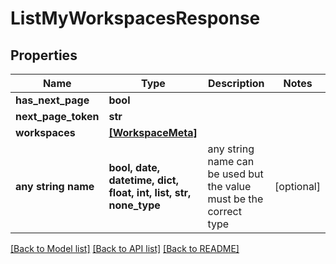 # ListMyWorkspacesResponse


## Properties
Name | Type | Description | Notes
------------ | ------------- | ------------- | -------------
**has_next_page** | **bool** |  | 
**next_page_token** | **str** |  | 
**workspaces** | [**[WorkspaceMeta]**](WorkspaceMeta.md) |  | 
**any string name** | **bool, date, datetime, dict, float, int, list, str, none_type** | any string name can be used but the value must be the correct type | [optional]

[[Back to Model list]](../README.md#documentation-for-models) [[Back to API list]](../README.md#documentation-for-api-endpoints) [[Back to README]](../README.md)


